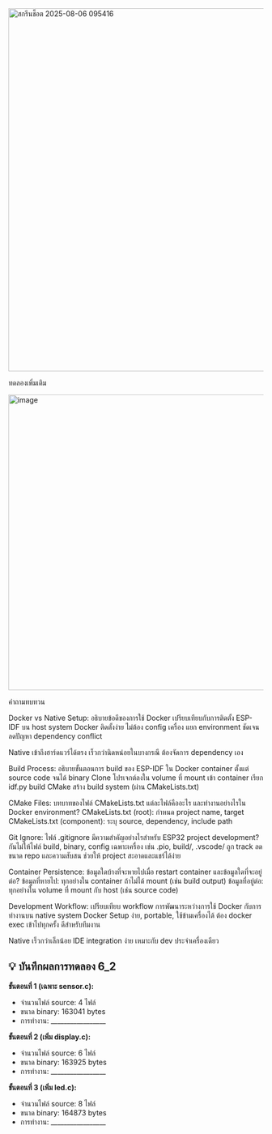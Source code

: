 
<img width="1426" height="717" alt="สกรีนช็อต 2025-08-06 095416" src="https://github.com/user-attachments/assets/130e61f4-5fc6-4d02-81a6-c76b2d06a0c0" />

ทดลองเพิ่มเติม

<img width="576" height="584" alt="image" src="https://github.com/user-attachments/assets/3c81a846-0334-48e3-aa08-a4e5cc83af08" />

คำถามทบทวน

Docker vs Native Setup: อธิบายข้อดีของการใช้ Docker เปรียบเทียบกับการติดตั้ง ESP-IDF บน host system
Docker
ติดตั้งง่าย ไม่ต้อง config เครื่อง
แยก environment ชัดเจน
ลดปัญหา dependency conflict

Native
เข้าถึงฮาร์ดแวร์ได้ตรง
เร็วกว่านิดหน่อยในบางกรณี
ต้องจัดการ dependency เอง

Build Process: อธิบายขั้นตอนการ build ของ ESP-IDF ใน Docker container ตั้งแต่ source code จนได้ binary
Clone โปรเจกต์ลงใน volume ที่ mount
เข้า container
เรียก idf.py build
CMake สร้าง build system (ผ่าน CMakeLists.txt)

CMake Files: บทบาทของไฟล์ CMakeLists.txt แต่ละไฟล์คืออะไร และทำงานอย่างไรใน Docker environment?
CMakeLists.txt (root): กำหนด project name, target
CMakeLists.txt (component): ระบุ source, dependency, include path

Git Ignore: ไฟล์ .gitignore มีความสำคัญอย่างไรสำหรับ ESP32 project development?
กันไม่ให้ไฟล์ build, binary, config เฉพาะเครื่อง เช่น .pio, build/, .vscode/ ถูก track
ลดขนาด repo และความสับสน
ช่วยให้ project สะอาดและแชร์ได้ง่าย

Container Persistence: ข้อมูลใดบ้างที่จะหายไปเมื่อ restart container และข้อมูลใดที่จะอยู่ต่อ?
ข้อมูลที่หายไป: ทุกอย่างใน container ถ้าไม่ได้ mount (เช่น build output)
ข้อมูลที่อยู่ต่อ: ทุกอย่างใน volume ที่ mount กับ host (เช่น source code)

Development Workflow: เปรียบเทียบ workflow การพัฒนาระหว่างการใช้ Docker กับการทำงานบน native system
Docker
Setup ง่าย, portable, ใช้ข้ามเครื่องได้
ต้อง docker exec เข้าไปทุกครั้ง
ดีสำหรับทีมงาน

Native
เร็วกว่าเล็กน้อย
IDE integration ง่าย
เหมาะกับ dev ประจำเครื่องเดียว

## 💡 บันทึกผลการทดลอง 6_2

**ขั้นตอนที่ 1 (เฉพาะ sensor.c):**
- จำนวนไฟล์ source: 4 ไฟล์
- ขนาด binary: 163041 bytes
- การทำงาน: _________________

**ขั้นตอนที่ 2 (เพิ่ม display.c):**
- จำนวนไฟล์ source: 6 ไฟล์
- ขนาด binary: 163925 bytes
- การทำงาน: _________________

**ขั้นตอนที่ 3 (เพิ่ม led.c):**
- จำนวนไฟล์ source: 8 ไฟล์
- ขนาด binary: 164873 bytes
- การทำงาน: _________________
